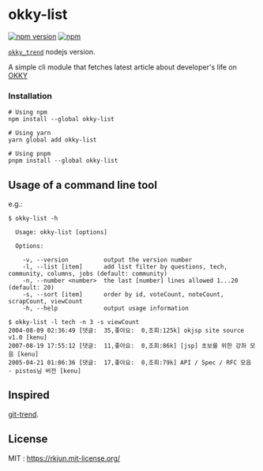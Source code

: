 # okky-list

[![npm version](https://badge.fury.io/js/okky-list.svg)](https://badge.fury.io/js/okky-list)
[![npm](https://img.shields.io/npm/dt/okky-list.svg)](https://www.npmjs.com/package/okky-list)


[`okky_trend`](https://github.com/rkJun/okky_trend) nodejs version.

A simple cli module that fetches latest article about developer's life on [OKKY](https://okky.kr)

### Installation

```
# Using npm
npm install --global okky-list

# Using yarn
yarn global add okky-list

# Using pnpm
pnpm install --global okky-list
```

## Usage of a command line tool

e.g.:

```
$ okky-list -h

  Usage: okky-list [options]

  Options:

    -v, --version          output the version number
    -l, --list [item]      add list filter by questions, tech, community, columns, jobs (default: community)
    -n, --number <number>  the last [number] lines allowed 1...20 (default: 20)
    -s, --sort [item]      order by id, voteCount, noteCount, scrapCount, viewCount
    -h, --help             output usage information

$ okky-list -l tech -n 3 -s viewCount
2004-08-09 02:36:49 [댓글:  35,좋아요:  0,조회:125k] okjsp site source v1.0 [kenu]
2007-08-19 17:55:12 [댓글:  11,좋아요:  0,조회:86k] [jsp] 초보를 위한 강좌 모음 [kenu]
2005-04-21 01:06:36 [댓글:  17,좋아요:  0,조회:79k] API / Spec / RFC 모음 - pistos님 버전 [kenu]

```

## Inspired

[git-trend](https://github.com/rochefort/git-trend).

## License

MIT : https://rkjun.mit-license.org/
